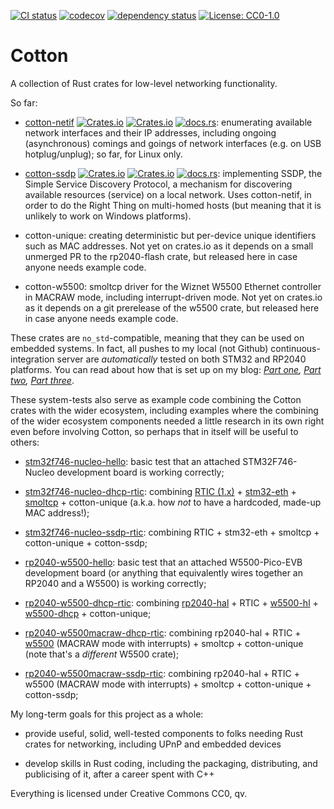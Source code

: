 [![CI status](https://github.com/pdh11/cotton/actions/workflows/ci.yml/badge.svg)](https://github.com/pdh11/cotton/actions)
[![codecov](https://codecov.io/gh/pdh11/cotton/branch/main/graph/badge.svg?token=SMSZEPGRHA)](https://codecov.io/gh/pdh11/cotton)
[![dependency status](https://deps.rs/repo/github/pdh11/cotton/status.svg)](https://deps.rs/repo/github/pdh11/cotton)
[![License: CC0-1.0](https://img.shields.io/badge/License-CC0_1.0-lightgrey.svg)](http://creativecommons.org/publicdomain/zero/1.0/)

# Cotton

A collection of Rust crates for low-level networking functionality.

So far:

 - [cotton-netif](https://crates.io/crates/cotton-netif)
   [![Crates.io](https://img.shields.io/crates/v/cotton-netif)](https://crates.io/crates/cotton-netif)
   [![Crates.io](https://img.shields.io/crates/d/cotton-netif)](https://crates.io/crates/cotton-netif)
   [![docs.rs](https://img.shields.io/docsrs/cotton-netif)](https://docs.rs/cotton-netif/latest/cotton_netif/): enumerating
   available network interfaces and their IP addresses, including
   ongoing (asynchronous) comings and goings of network interfaces
   (e.g. on USB hotplug/unplug); so far, for Linux only.

 - [cotton-ssdp](https://crates.io/crates/cotton-ssdp)
   [![Crates.io](https://img.shields.io/crates/v/cotton-ssdp)](https://crates.io/crates/cotton-ssdp)
   [![Crates.io](https://img.shields.io/crates/d/cotton-ssdp)](https://crates.io/crates/cotton-ssdp)
   [![docs.rs](https://img.shields.io/docsrs/cotton-ssdp)](https://docs.rs/cotton-ssdp/latest/cotton_ssdp/): implementing
   SSDP, the Simple Service Discovery Protocol, a mechanism for
   discovering available resources (service) on a local network. Uses
   cotton-netif, in order to do the Right Thing on multi-homed hosts
   (but meaning that it is unlikely to work on Windows platforms).

 - cotton-unique: creating deterministic but per-device unique
   identifiers such as MAC addresses. Not yet on crates.io as it
   depends on a small unmerged PR to the rp2040-flash crate, but
   released here in case anyone needs example code.

 - cotton-w5500: smoltcp driver for the Wiznet W5500 Ethernet
   controller in MACRAW mode, including interrupt-driven mode. Not yet
   on crates.io as it depends on a git prerelease of the w5500 crate,
   but released here in case anyone needs example code.

These crates are `no_std`-compatible, meaning that they can be used on
embedded systems. In fact, all pushes to my local (not Github)
continuous-integration server are *automatically* tested on both STM32
and RP2040 platforms. You can read about how that is set up on my
blog: *[Part
one](https://pdh11.blogspot.com/2024/02/system-testing-embedded-code-in-rust.html),
[Part two](https://pdh11.blogspot.com/2024/03/system-tests-2.html),
[Part three](https://pdh11.blogspot.com/2024/04/blog-post.html)*.

These system-tests also serve as example code combining the Cotton
crates with the wider ecosystem, including examples where the
combining of the wider ecosystem components needed a little research
in its own right even before involving Cotton, so perhaps that in
itself will be useful to others:

  - [stm32f746-nucleo-hello](https://github.com/pdh11/cotton/blob/main/cross/stm32f746-nucleo/src/bin/stm32f746-nucleo-hello.rs):
    basic test that an attached STM32F746-Nucleo development board is
    working correctly;

  - [stm32f746-nucleo-dhcp-rtic](https://github.com/pdh11/cotton/blob/main/cross/stm32f746-nucleo/src/bin/stm32f746-nucleo-dhcp-rtic.rs):
    combining [RTIC (1.x)](https://rtic.rs/1/book/en/) +
    [stm32-eth](https://crates.io/crates/stm32-eth/) +
    [smoltcp](https://crates.io/crates/smoltcp) +
    cotton-unique (a.k.a. how *not* to have a hardcoded,
    made-up MAC address!);

  - [stm32f746-nucleo-ssdp-rtic](https://github.com/pdh11/cotton/blob/main/cross/stm32f746-nucleo/src/bin/stm32f746-nucleo-dhcp-rtic.rs):
    combining RTIC + stm32-eth + smoltcp + cotton-unique + cotton-ssdp;
    
  - [rp2040-w5500-hello](https://github.com/pdh11/cotton/blob/main/cross/rp2040-w5500/src/bin/hello.rs):
    basic test that an attached W5500-Pico-EVB development board (or
    anything that equivalently wires together an RP2040 and a W5500)
    is working correctly;
    
  - [rp2040-w5500-dhcp-rtic](https://github.com/pdh11/cotton/blob/main/cross/rp2040-w5500/src/bin/rp2040-w5500-dhcp-rtic.rs):
    combining 
    [rp2040-hal](https://crates.io/crates/rp2040-hal) + RTIC + 
    [w5500-hl](https://crates.io/crates/w5500-hl) + 
    [w5500-dhcp](https://crates.io/crates/w5500-dhcp) + cotton-unique;
    
  - [rp2040-w5500macraw-dhcp-rtic](https://github.com/pdh11/cotton/blob/main/cross/rp2040-w5500/src/bin/rp2040-w5500macraw-dhcp-rtic.rs):
    combining rp2040-hal + RTIC +
    [w5500](https://crates.io/crates/w5500) (MACRAW mode with
    interrupts) + smoltcp + cotton-unique (note that's a *different* W5500
    crate);
    
  - [rp2040-w5500macraw-ssdp-rtic](https://github.com/pdh11/cotton/blob/main/cross/rp2040-w5500/src/bin/rp2040-w5500macraw-ssdp-rtic.rs):
    combining rp2040-hal + RTIC + w5500 (MACRAW mode with
    interrupts) + smoltcp + cotton-unique + cotton-ssdp;

My long-term goals for this project as a whole:

 - provide useful, solid, well-tested components to folks needing Rust
   crates for networking, including UPnP and embedded devices

 - develop skills in Rust coding, including the packaging,
   distributing, and publicising of it, after a career spent with C++

Everything is licensed under Creative Commons CC0, qv.
